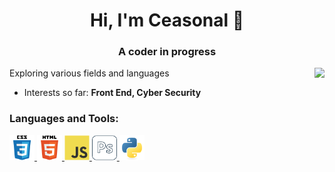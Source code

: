 <h1 align="center">Hi, I'm Ceasonal 🦦</h1>
<h3 align="center">A coder in progress</h3>

<a href="https://discord-cards.onrender.com/api/compact/448833361092280340?about=Evolving&banner=https://wallpapers.com/images/hd/anime-girl-nami-one-piece-kwf95tvuqi2l8dge.jpg&large_image=https://cdn.discordapp.com/attachments/642757845808578591/1085824131083292743/tumblr_0b9a18304b48d3d05ce5d997112f267b_66a82964_400.png&small_image=https://64.media.tumblr.com/c8647850012942ac194747f4503122d0/7c5b81854d22eafe-70/s250x400/126c3f287b432c771f6b83acd5c98ab66ffd06e6.jpg&hex=add8e6">
  <img src="https://discord-cards.onrender.com/api/compact/448833361092280340?about=Evolving&banner=https://wallpapers.com/images/hd/anime-girl-nami-one-piece-kwf95tvuqi2l8dge.jpg&large_image=https://cdn.discordapp.com/attachments/642757845808578591/1085824131083292743/tumblr_0b9a18304b48d3d05ce5d997112f267b_66a82964_400.png&small_image=https://64.media.tumblr.com/c8647850012942ac194747f4503122d0/7c5b81854d22eafe-70/s250x400/126c3f287b432c771f6b83acd5c98ab66ffd06e6.jpg&hex=add8e6" align="right" />
</a>

  
</a>

Exploring various fields and languages
- Interests so far: **Front End, Cyber Security**

<h3 align="left"></h3>
<p align="left">
</p>

<h3 align="left">Languages and Tools:</h3>
<p align="left"> <a href="https://www.w3schools.com/css/" target="_blank" rel="noreferrer"> <img src="https://raw.githubusercontent.com/devicons/devicon/master/icons/css3/css3-original-wordmark.svg" alt="css3" width="40" height="40"/> </a> <a href="https://www.w3.org/html/" target="_blank" rel="noreferrer"> <img src="https://raw.githubusercontent.com/devicons/devicon/master/icons/html5/html5-original-wordmark.svg" alt="html5" width="40" height="40"/> </a> <a href="https://developer.mozilla.org/en-US/docs/Web/JavaScript" target="_blank" rel="noreferrer"> <img src="https://raw.githubusercontent.com/devicons/devicon/master/icons/javascript/javascript-original.svg" alt="javascript" width="40" height="40"/> </a> <a href="https://www.photoshop.com/en" target="_blank" rel="noreferrer"> <img src="https://raw.githubusercontent.com/devicons/devicon/master/icons/photoshop/photoshop-line.svg" alt="photoshop" width="40" height="40"/> </a> <a href="https://www.python.org" target="_blank" rel="noreferrer"> <img src="https://raw.githubusercontent.com/devicons/devicon/master/icons/python/python-original.svg" alt="python" width="40" height="40"/> </a> </p>
